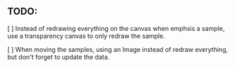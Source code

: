 TODO:
---
[ ] Instead of redrawing everything on the canvas when emphsis a sample,
use a transparency canvas to only redraw the sample.

[ ] When moving the samples, using an Image instead of redraw everything, 
but don't forget to update the data.

